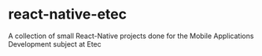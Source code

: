 # react-native-etec
A collection of small React-Native projects done for the Mobile Applications Development subject at Etec
